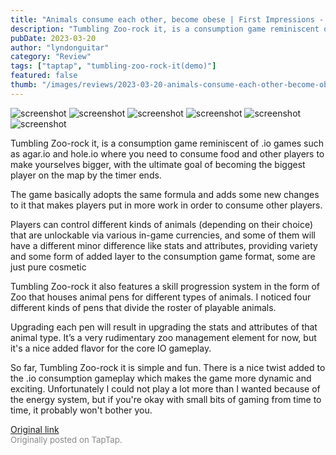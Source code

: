 ```yaml
---
title: "Animals consume each other, become obese | First Impressions - Tumbling Zoo-rock it (Demo)"
description: "Tumbling Zoo-rock it, is a consumption game reminiscent of .io games such as agar.io and hole.io where you need to consume food and other players to make yourselves bigger, with the ultimate goal of becoming the biggest player on the map by the timer ends."
pubDate: 2023-03-20
author: "lyndonguitar"
category: "Review"
tags: ["taptap", "tumbling-zoo-rock-it(demo)"]
featured: false
thumb: "/images/reviews/2023-03-20-animals-consume-each-other-become-obese--first-impressions---tumbling-zoo-rock-it-demo-0.avif"
---
```


<div class="gallery">
  <img src="/images/reviews/2023-03-20-animals-consume-each-other-become-obese--first-impressions---tumbling-zoo-rock-it-demo-0.avif" alt="screenshot" />
  <img src="/images/reviews/2023-03-20-animals-consume-each-other-become-obese--first-impressions---tumbling-zoo-rock-it-demo-1.avif" alt="screenshot" />
  <img src="/images/reviews/2023-03-20-animals-consume-each-other-become-obese--first-impressions---tumbling-zoo-rock-it-demo-2.avif" alt="screenshot" />
  <img src="/images/reviews/2023-03-20-animals-consume-each-other-become-obese--first-impressions---tumbling-zoo-rock-it-demo-3.avif" alt="screenshot" />
  <img src="/images/reviews/2023-03-20-animals-consume-each-other-become-obese--first-impressions---tumbling-zoo-rock-it-demo-4.avif" alt="screenshot" />
  <img src="/images/reviews/2023-03-20-animals-consume-each-other-become-obese--first-impressions---tumbling-zoo-rock-it-demo-5.avif" alt="screenshot" />
</div>

Tumbling Zoo-rock it, is a consumption game reminiscent of .io games such as agar.io and hole.io where you need to consume food and other players to make yourselves bigger, with the ultimate goal of becoming the biggest player on the map by the timer ends.

The game basically adopts the same formula and adds some new changes to it that makes players put in more work in order to consume other players.

Players can control different kinds of animals (depending on their choice) that are unlockable via various in-game currencies, and some of them will have a different minor difference like stats and attributes, providing variety and some form of added layer to the consumption game format, some are just pure cosmetic

Tumbling Zoo-rock it also features a skill progression system in the form of Zoo that houses animal pens for different types of animals. I noticed four different kinds of pens that divide the roster of playable animals.

Upgrading each pen will result in upgrading the stats and attributes of that animal type. It’s a very rudimentary zoo management element for now, but it's a nice added flavor for the core IO gameplay.

So far, Tumbling Zoo-rock it is simple and fun. There is a nice twist added to the .io consumption gameplay which makes the game more dynamic and exciting. Unfortunately I could not play a lot more than I wanted because of the energy system, but if you're okay with small bits of gaming from time to time, it probably won't bother you.

[Original link](https://www.taptap.io/post/4844404)<br><span style="font-size: 0.95em; color: #888;">Originally posted on TapTap.</span>
